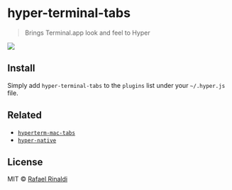 # hyper-terminal-tabs

> Brings Terminal.app look and feel to Hyper

![](screenshot.jpg?raw=true)

## Install

Simply add `hyper-terminal-tabs` to the `plugins` list under your `~/.hyper.js` file.

## Related

* [`hyperterm-mac-tabs`](https://github.com/insanityfarm/hyperterm-mactabs)
* [`hyper-native`](https://github.com/leo/hyper-native)


## License

MIT © [Rafael Rinaldi](http://rinaldi.io)
